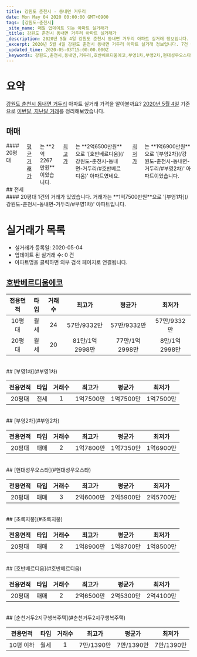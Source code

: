 ```yaml
---
title: 강원도 춘천시 - 동내면 거두리
date: Mon May 04 2020 00:00:00 GMT+0900
tags: [강원도-춘천시]
_site_name: 매일 업데이트 되는 아파트 실거래가
_title: 강원도 춘천시 동내면 거두리 아파트 실거래가
_description: 2020년 5월 4일 강원도 춘천시 동내면 거두리 아파트 실거래 정보입니다. 7건 아파트 정보가 있습니다.
_excerpt: 2020년 5월 4일 강원도 춘천시 동내면 거두리 아파트 실거래 정보입니다. 7건 아파트 정보가 있습니다.
_updated_time: 2020-05-03T15:00:00.000Z
_keywords: 강원도,춘천시,동내면,거두리,호반베르디움에코,부영1차,부영2차,현대성우오스타,초록지붕,호반베르디움,춘천거두2지구행복주택
---
```





# 요약
<ins>강원도 춘천시 동내면 거두리</ins> 아파트 실거래 가격을 알아볼까요? <ins>2020년 5월 4일</ins> 기준으로 <ins>이번달, 지난달 거래</ins>를 정리해보았습니다.

## 매매
<div class="container">
<div class="twelve columns" markdown="1">
#### 20평대
<ins>평균 거래가</ins>는 **2억2267만원**이었습니다. <ins>최고가</ins>는 **2억6500만원**으로 '[호반베르디움](/강원도-춘천시-동내면-거두리/#호반베르디움)' 아파트였네요. <ins>최저가</ins>는 **1억6900만원**으로 '[부영2차](/강원도-춘천시-동내면-거두리/#부영2차)' 아파트이었습니다.
</div>
</div>
## 전세
<div class="container">
<div class="twelve columns" markdown="1">
#### 20평대
1건의 거래가 있었습니다. 거래가는 **1억7500만원**으로 '[부영1차](/강원도-춘천시-동내면-거두리/#부영1차)' 아파트입니다.
</div>
</div>



# 실거래가 목록
- 실거래가 등록일: 2020-05-04
- 업데이트 된 실거래 수: 0 건
- 아파트명을 클릭하면 외부 검색 페이지로 연결됩니다.

## [호반베르디움에코](#호반베르디움에코)

|전용면적|타입|거래수|최고가|평균가|최저가|
|:---:|:---:|:---:|:---:|:---:|:---:|
|10평대|<span class="deal-type-3">월세</span>|24|57만/9332만|57만/9332만|57만/9332만|
|20평대|<span class="deal-type-3">월세</span>|20|81만/1억2998만|77만/1억2998만|8만/1억2998만|

<br/>
## [부영1차](#부영1차)

|전용면적|타입|거래수|최고가|평균가|최저가|
|:---:|:---:|:---:|:---:|:---:|:---:|
|20평대|<span class="deal-type-2">전세</span>|1|1억7500만|1억7500만|1억7500만|

<br/>
## [부영2차](#부영2차)

|전용면적|타입|거래수|최고가|평균가|최저가|
|:---:|:---:|:---:|:---:|:---:|:---:|
|20평대|<span class="deal-type-1">매매</span>|2|1억7800만|1억7350만|1억6900만|

<br/>
## [현대성우오스타](#현대성우오스타)

|전용면적|타입|거래수|최고가|평균가|최저가|
|:---:|:---:|:---:|:---:|:---:|:---:|
|20평대|<span class="deal-type-1">매매</span>|3|2억6000만|2억5900만|2억5700만|

<br/>
## [초록지붕](#초록지붕)

|전용면적|타입|거래수|최고가|평균가|최저가|
|:---:|:---:|:---:|:---:|:---:|:---:|
|20평대|<span class="deal-type-1">매매</span>|2|1억8900만|1억8700만|1억8500만|

<br/>
## [호반베르디움](#호반베르디움)

|전용면적|타입|거래수|최고가|평균가|최저가|
|:---:|:---:|:---:|:---:|:---:|:---:|
|20평대|<span class="deal-type-1">매매</span>|2|2억6500만|2억5300만|2억4100만|

<br/>
## [춘천거두2지구행복주택](#춘천거두2지구행복주택)

|전용면적|타입|거래수|최고가|평균가|최저가|
|:---:|:---:|:---:|:---:|:---:|:---:|
|10평 이하|<span class="deal-type-3">월세</span>|1|7만/1390만|7만/1390만|7만/1390만|

<br/>



